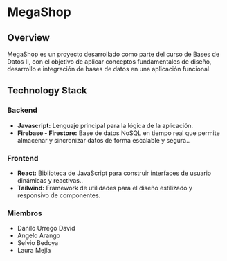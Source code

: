# MegaShop

## Overview

MegaShop es un proyecto desarrollado como parte del curso de Bases de Datos II, con el objetivo de aplicar conceptos fundamentales de diseño, desarrollo e integración de bases de datos en una aplicación funcional.

## Technology Stack

### Backend

- **Javascript:** Lenguaje principal para la lógica de la aplicación.
- **Firebase - Firestore:**  Base de datos NoSQL en tiempo real que permite almacenar y sincronizar datos de forma escalable y segura..

### Frontend

- **React:** Biblioteca de JavaScript para construir interfaces de usuario dinámicas y reactivas..
- **Tailwind:** Framework de utilidades para el diseño estilizado y responsivo de componentes.

### Miembros

- Danilo Urrego David
- Angelo Arango
- Selvio Bedoya
- Laura Mejía


